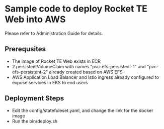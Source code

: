 # Sample code to deploy Rocket TE Web into AWS
Please refer to Administration Guide for details.
## Prerequsites
- The image of Rocket TE Web exists in ECR
- 2 persistentVolumeClaim with names "pvc-efs-persistent-1" and "pvc-efs-persistent-2" already created based on AWS EFS
- AWS Application Load Balancer and Istio ingress already configured to expose services in EKS to end users
## Deployment Steps
- Edit the config/statefuleset.yaml, and change the link for the docker image
- Run the bin/deploy.sh
